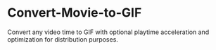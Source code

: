 # Convert-Movie-to-GIF
Convert any video time to GIF with optional playtime acceleration and optimization for distribution purposes.
